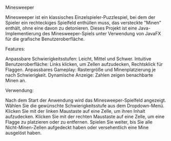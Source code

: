 Minesweeper

Minesweeper ist ein klassisches Einzelspieler-Puzzlespiel, bei dem der Spieler ein rechteckiges Spielfeld enthüllen muss, das versteckte "Minen" enthält, ohne eine davon zu detonieren.
Dieses Projekt ist eine Java-Implementierung des Minesweeper-Spiels unter Verwendung von JavaFX für die grafische Benutzeroberfläche.

Features:

Anpassbare Schwierigkeitsstufen: Leicht, Mittel und Schwer.
Intuitive Benutzeroberfläche: Links klicken, um Zellen aufzudecken, Rechtsklick für Flaggen.
Anpassbares Gameplay: Rastergröße und Minenplatzierung je nach Schwierigkeit.
Dynamische Anzeige: Zahlen zeigen benachbarte Minen an.

  Verwendung:
          
Nach dem Start der Anwendung wird das Minesweeper-Spielfeld angezeigt.
Wählen Sie die gewünschte Schwierigkeitsstufe aus dem Dropdown-Menü.
Klicken Sie mit der linken Maustaste auf eine Zelle, um ihren Inhalt aufzudecken.
Klicken Sie mit der rechten Maustaste auf eine Zelle, um eine Flagge zu platzieren oder zu entfernen.
Spielen Sie weiter, bis Sie alle Nicht-Minen-Zellen aufgedeckt haben oder versehentlich eine Mine ausgelöst haben.
